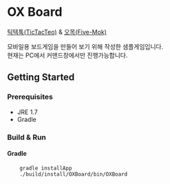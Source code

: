 # OX Board

[틱텍톡(TicTacTeo)](https://ko.wikipedia.org/wiki/%ED%8B%B1%ED%83%9D%ED%86%A0) & [오목(Five-Mok)](https://ko.wikipedia.org/wiki/%EC%98%A4%EB%AA%A9)

모바일용 보드게임을 만들어 보기 위해 작성한 샘플게임입니다.  
현재는 PC에서 커맨드창에서만 진행가능합니다.  

## Getting Started

### Prerequisites
  * JRE 1.7
  * Gradle

### Build & Run

#### Gradle
~~~
    gradle installApp
    ./build/install/OXBoard/bin/OXBoard
~~~






